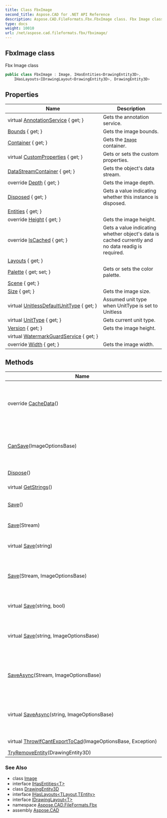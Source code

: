 ```yaml
---
title: Class FbxImage
second_title: Aspose.CAD for .NET API Reference
description: Aspose.CAD.FileFormats.Fbx.FbxImage class. Fbx Image class
type: docs
weight: 10010
url: /net/aspose.cad.fileformats.fbx/fbximage/
---
```

## FbxImage class

Fbx Image class

```csharp
public class FbxImage : Image, IHasEntities<DrawingEntity3D>, 
    IHasLayouts<IDrawingLayout<DrawingEntity3D>, DrawingEntity3D>
```

## Properties

| Name | Description |
| --- | --- |
| virtual [AnnotationService](../../aspose.cad/image/annotationservice/) { get; } | Gets the annotation service. |
| [Bounds](../../aspose.cad/image/bounds/) { get; } | Gets the image bounds. |
| [Container](../../aspose.cad/image/container/) { get; } | Gets the [`Image`](../../aspose.cad/image/) container. |
| virtual [CustomProperties](../../aspose.cad/image/customproperties/) { get; } | Gets or sets the custom properties. |
| [DataStreamContainer](../../aspose.cad/datastreamsupporter/datastreamcontainer/) { get; } | Gets the object's data stream. |
| override [Depth](../../aspose.cad.fileformats.fbx/fbximage/depth/) { get; } | Gets the image depth. |
| [Disposed](../../aspose.cad/disposableobject/disposed/) { get; } | Gets a value indicating whether this instance is disposed. |
| [Entities](../../aspose.cad.fileformats.fbx/fbximage/entities/) { get; } |  |
| override [Height](../../aspose.cad.fileformats.fbx/fbximage/height/) { get; } | Gets the image height. |
| override [IsCached](../../aspose.cad.fileformats.fbx/fbximage/iscached/) { get; } | Gets a value indicating whether object's data is cached currently and no data readig is required. |
| [Layouts](../../aspose.cad.fileformats.fbx/fbximage/layouts/) { get; } |  |
| [Palette](../../aspose.cad/image/palette/) { get; set; } | Gets or sets the color palette. |
| [Scene](../../aspose.cad.fileformats.fbx/fbximage/scene/) { get; } |  |
| [Size](../../aspose.cad/image/size/) { get; } | Gets the image size. |
| virtual [UnitlessDefaultUnitType](../../aspose.cad/image/unitlessdefaultunittype/) { get; } | Assumed unit type when UnitType is set to Unitless |
| virtual [UnitType](../../aspose.cad/image/unittype/) { get; } | Gets current unit type. |
| [Version](../../aspose.cad.fileformats.fbx/fbximage/version/) { get; } | Gets the image height. |
| virtual [WatermarkGuardService](../../aspose.cad/image/watermarkguardservice/) { get; } |  |
| override [Width](../../aspose.cad.fileformats.fbx/fbximage/width/) { get; } | Gets the image width. |

## Methods

| Name | Description |
| --- | --- |
| override [CacheData](../../aspose.cad.fileformats.fbx/fbximage/cachedata/)() | Caches the data and ensures no additional data loading will be performed from the underlying [`DataStreamContainer`](../../aspose.cad/datastreamsupporter/datastreamcontainer/). |
| [CanSave](../../aspose.cad/image/cansave/)(ImageOptionsBase) | Determines whether image can be saved to the specified file format represented by the passed save options. |
| [Dispose](../../aspose.cad/disposableobject/dispose/)() | Disposes the current instance. |
| virtual [GetStrings](../../aspose.cad/image/getstrings/)() | Gets all string values from image. |
| [Save](../../aspose.cad/image/save/)() | Saves the image data to the underlying stream. |
| [Save](../../aspose.cad/datastreamsupporter/save/)(Stream) | Saves the object's data to the specified stream. |
| virtual [Save](../../aspose.cad/datastreamsupporter/save/)(string) | Saves the object's data to the specified file location. |
| [Save](../../aspose.cad/image/save/)(Stream, ImageOptionsBase) | Saves the image's data to the specified stream in the specified file format according to save options. |
| virtual [Save](../../aspose.cad/datastreamsupporter/save/)(string, bool) | Saves the object's data to the specified file location. |
| virtual [Save](../../aspose.cad/image/save/)(string, ImageOptionsBase) | Saves the object's data to the specified file location in the specified file format according to save options. |
| [SaveAsync](../../aspose.cad/image/saveasync/)(Stream, ImageOptionsBase) | Saves the image's data to the specified stream in the specified file format according to save options. |
| virtual [SaveAsync](../../aspose.cad/image/saveasync/)(string, ImageOptionsBase) | Saves the object's data to the specified file location in the specified file format according to save options. |
| virtual [ThrowIfCantExportToCad](../../aspose.cad/image/throwifcantexporttocad/)(ImageOptionsBase, Exception) | Throw exception if can`t export |
| [TryRemoveEntity](../../aspose.cad.fileformats.fbx/fbximage/tryremoveentity/)(DrawingEntity3D) |  |

### See Also

* class [Image](../../aspose.cad/image/)
* interface [IHasEntities&lt;T&gt;](../../aspose.cad/ihasentities-1/)
* class [DrawingEntity3D](../../aspose.cad/drawingentity3d/)
* interface [IHasLayouts&lt;TLayout,TEntity&gt;](../../aspose.cad/ihaslayouts-2/)
* interface [IDrawingLayout&lt;T&gt;](../../aspose.cad/idrawinglayout-1/)
* namespace [Aspose.CAD.FileFormats.Fbx](../../aspose.cad.fileformats.fbx/)
* assembly [Aspose.CAD](../../)


